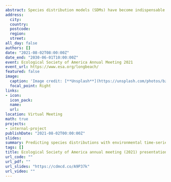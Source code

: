 ```yaml
---
abstract: Species distribution models (SDMs) have become indispensable tools for relating species occurrences to environmental conditions. Most commonly, these models utilize machine learning algorithms to statistically evaluate environmental covariates to determine the relative suitability of locations on the landscape. Currently these models are limited to static predictors, usually constructed from averaging climate data over extended periods. Deep learning neural networks have been used in other fields of research to interpret time series dynamics and can be used to fit SDMs without averaging or simplifying input data, and enable dynamic processes to better inform the models. We tested this modeling architecture using thirty years of monthly bioclimatic data to predict species distribution for four previously studied, globally invasive specieswhich include  wild boar, kudzu, Asian Harlequin ladybird, and monk parakeet. We compared four deep-learning architectures to traditional methods that used gradient boosted machines (GBM), Maximum Entropy (MaxEnt) and Random Forest (RF) and 19 Bioclim variables. Each model was trained on 35% of collected data (At) and tested on a separate 35% (Av) for internal model accuracy, with 10,000 pseudo-absences and 10,000 bootstrapped occurrences used for each species. Results - Of the four deep-learning architectures considered, Convolutional neural networks (CNN), Recurrent neural networks (RNNs), Residual networks (ResNet), and Inception time networks (ITN), we found the ResNet architecture provided the best model for all four species. Final model area under the receiver operating curves (AUCs) were 0.99 for kudzu, Asian Harlequin ladybird, and monk parakeet and 0.93 for wild boar. In all cases, the deep-learning models perform as well or better than than the best model out of GBM, MaxEnt, and RF. The deep learning models required more computation time, with an average of 40 epochs required to achieve the best model fits. Deep learning approaches provided high performing species distribution models and have the distinct advantage of avoiding feature construction that can obscure informative predictors.
address:
  city:
  country: 
  postcode: 
  region: 
  street: 
all_day: false
authors: []
date: "2021-08-02T08:00:00Z"
date_end: "2030-06-01T10:00:00Z"
event: Ecological Society of America Annual Meeting 2021
event_url: https://www.esa.org/longbeach/
featured: false
image:
  caption: 'Image credit: [**Unsplash**](https://unsplash.com/photos/bzdhc5b3Bxs)'
  focal_point: Right
links:
- icon: 
  icon_pack: 
  name: 
  url: 
location: Virtual Meeting
math: true
projects:
- internal-project
publishDate: "2021-08-02T00:00:00Z"
slides: 
summary: Predicting species distributions with environmental time-series data and deep-learning.
tags: []
title: Ecological Society of America annual meeting (2021) presentation
url_code: ""
url_pdf: ""
url_slides: "https://cdmcd.co/A9P37k"
url_video: ""
---
```



